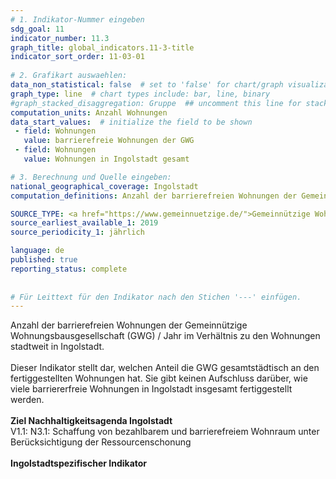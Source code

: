 ```yaml
---
# 1. Indikator-Nummer eingeben 
sdg_goal: 11 
indicator_number: 11.3
graph_title: global_indicators.11-3-title
indicator_sort_order: 11-03-01
 
# 2. Grafikart auswaehlen: 
data_non_statistical: false  # set to 'false' for chart/graph visualization 
graph_type: line  # chart types include: bar, line, binary 
#graph_stacked_disaggregation: Gruppe  ## uncomment this line for stacked bars. eplace 'Geschlecht' with the field of aggregation. 
computation_units: Anzahl Wohnungen 
data_start_values:  # initialize the field to be shown  
 - field: Wohnungen 
   value: barrierefreie Wohnungen der GWG 
 - field: Wohnungen
   value: Wohnungen in Ingolstadt gesamt

# 3. Berechnung und Quelle eingeben: 
national_geographical_coverage: Ingolstadt 
computation_definitions: Anzahl der barrierefreien Wohnungen der Gemeinnützige Wohnungsbausgesellschaft (GWG) / Jahr im Verhältnis zu den Wohnungen stadtweit in Ingolstadt

SOURCE_TYPE: <a href="https://www.gemeinnuetzige.de/">Gemeinnützige Wohnungsbaugesellschaft</a> und <a href="https://www.statistikdaten.bayern.de/genesis/online?operation=result&code=31231-003z&zeitscheiben=11&Regionalmerkmal=KREISE&Regionalschluessel=09161#abreadcrumb">Bayerisches Landesamt für Statistik</a>  # data source  
source_earliest_available_1: 2019
source_periodicity_1: jährlich

language: de   
published: true 
reporting_status: complete
 
 
# Für Leittext für den Indikator nach den Stichen '---' einfügen. 
---
```

Anzahl der barrierefreien Wohnungen der Gemeinnützige Wohnungsbausgesellschaft (GWG) / Jahr im Verhältnis zu den Wohnungen stadtweit in Ingolstadt.<br>
<br>
Dieser Indikator stellt dar, welchen Anteil die GWG gesamtstädtisch an den fertiggestellten Wohnungen hat. Sie gibt keinen Aufschluss darüber, wie viele barriererfreie Wohnungen in Ingolstadt insgesamt fertiggestellt werden.<br>
<br>
<b>Ziel Nachhaltigkeitsagenda Ingolstadt</b><br>
V1.1: N3.1: Schaffung von bezahlbarem und barrierefreiem Wohnraum unter Berücksichtigung der Ressourcenschonung<br>
<br>
<b>Ingolstadtspezifischer Indikator</b>
